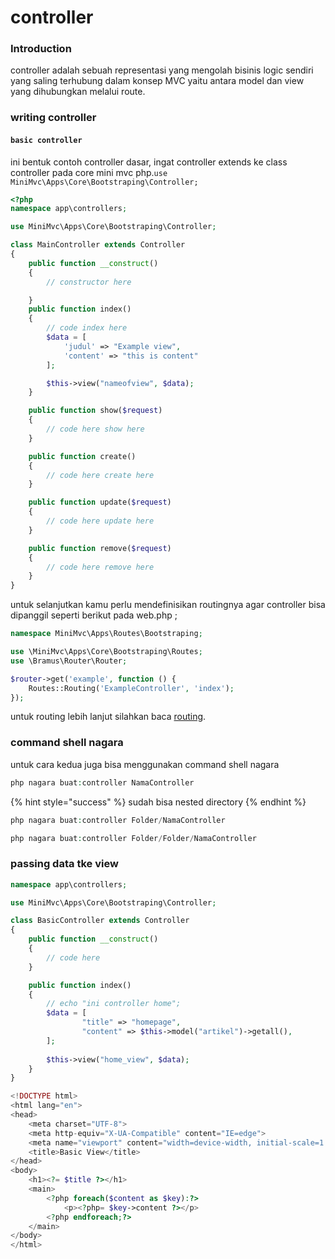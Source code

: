 # controller



### Introduction

controller adalah sebuah representasi yang mengolah bisinis logic sendiri yang saling terhubung dalam konsep MVC yaitu antara model dan view yang dihubungkan melalui route.

### writing controller

#### `basic controller`

ini bentuk contoh controller dasar, ingat controller extends ke class controller pada core mini mvc php.`use MiniMvc\Apps\Core\Bootstraping\Controller;`

```php
<?php
namespace app\controllers;

use MiniMvc\Apps\Core\Bootstraping\Controller;

class MainController extends Controller
{
	public function __construct()
	{
		// constructor here

	}
	public function index()
	{
		// code index here
		$data = [
			'judul' => "Example view",
			'content' => "this is content"
		];

		$this->view("nameofview", $data);
	}

	public function show($request)
	{
		// code here show here
	}

	public function create()
	{
		// code here create here
	}

	public function update($request)
	{
		// code here update here
	}

	public function remove($request)
	{
		// code here remove here
	}
}
```

untuk selanjutkan kamu perlu mendefinisikan routingnya agar controller bisa dipanggil seperti berikut pada web.php ;

```php
namespace MiniMvc\Apps\Routes\Bootstraping;

use \MiniMvc\Apps\Core\Bootstraping\Routes;
use \Bramus\Router\Router;

$router->get('example', function () {
	Routes::Routing('ExampleController', 'index');
});
```

untuk routing lebih lanjut silahkan baca [routing](broken-reference).

### command shell nagara

untuk cara kedua juga bisa menggunakan command shell nagara

```php
php nagara buat:controller NamaController
```

{% hint style="success" %}
sudah bisa nested directory
{% endhint %}

```php
php nagara buat:controller Folder/NamaController
```

```php
php nagara buat:controller Folder/Folder/NamaController
```

### passing data tke view

```php
namespace app\controllers;

use MiniMvc\Apps\Core\Bootstraping\Controller;

class BasicController extends Controller
{
	public function __construct()
	{
		// code here
	}

	public function index()
	{
		// echo "ini controller home";
		$data = [
				"title" => "homepage",
				"content" => $this->model("artikel")->getall(),
		];
		
		$this->view("home_view", $data);
	}
}
```

```php
<!DOCTYPE html>
<html lang="en">
<head>
    <meta charset="UTF-8">
    <meta http-equiv="X-UA-Compatible" content="IE=edge">
    <meta name="viewport" content="width=device-width, initial-scale=1.0">
    <title>Basic View</title>
</head>
<body>
    <h1><?= $title ?></h1>
    <main>
        <?php foreach($content as $key):?>
            <p><?php= $key->content ?></p>
        <?php endforeach;?>
    </main>
</body>
</html>
```

